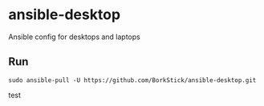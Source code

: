 # ansible-desktop
Ansible config for desktops and laptops


## Run
```
sudo ansible-pull -U https://github.com/BorkStick/ansible-desktop.git
```


test